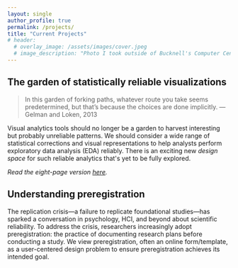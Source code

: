 ```yaml
---
layout: single
author_profile: true
permalink: /projects/
title: "Current Projects"
# header:
  # overlay_image: /assets/images/cover.jpeg
  # image_description: "Photo I took outside of Bucknell's Computer Center"
---
```



## The garden of statistically reliable visualizations

> In this garden of forking paths, whatever route you take seems predetermined, but that’s because the choices are done implicitly.
— Gelman and Loken, 2013


Visual analytics tools should no longer be a garden to harvest interesting but probably unreliable patterns. We should consider a wide range of statistical corrections and visual representations to help analysts perform exploratory data analysis (EDA) reliably. There is an exciting new _design space_ for such reliable analytics that's yet to be fully explored.


_Read the eight-page version [here]({{"/files/beliv2018_forking_paths.pdf"}})._


## Understanding preregistration  


The replication crisis—a failure to replicate foundational studies—has sparked a conversation in psychology, HCI, and beyond about scientific reliability. To address the crisis, researchers increasingly adopt preregistration: the practice of documenting research plans before conducting a study. We view preregistration, often an online form/template, as a user-centered design problem to ensure preregistration achieves its intended goal.




<!-- # Undergraduate projects


## Visualizing the comparison among climate model ensemble members

![1]({{"/assets/images/ncar.JPG"}})
_View outside of my NCAR office._

In 2016, I interned at the National Center for Atmospheric Research (NCAR) and worked with Dr. Rick Brownrigg. (In addition to the Rockies), I explored the problem of visually representing climate model similarities. I worked with climate scientists and appreciated more how intricate and powerful climate models are.

## Physiological computing

In 2015, I worked with Professor Evan Peck in Computer Science on a project about using physiological signals to improve decision-making.

## Geochemistry

As a college freshman, I dabbled in geochemistry with Professor Carl Kirby in Geology & Environmental Geosciences.
 -->

<!-- - __@ NCAR__ (2016):
- I interned at the National Center for Atmospheric Research (NCAR) and worked with Dr. Rick Brownrigg. (In addition to the Rockies,) I explored the problem of  presenting climate model similarities.
- __@ Bucknell University__
- Physiological Computing (2015): I worked with Professor Evan Peck in Computer Science on a project about using physiological signals to improve decision-making.
 - Geochemistry (2014): As a freshman, I dabbled in geochemistry with Professor Carl Kirby in Geology & Environmental Geosciences. -->
